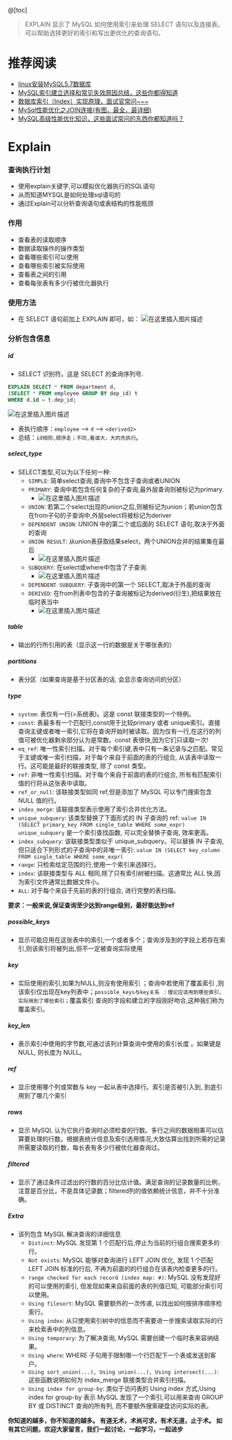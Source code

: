 ﻿@[toc]
> EXPLAIN 显示了 MySQL 如何使用索引来处理 SELECT 语句以及连接表。可以帮助选择更好的索引和写出更优化的查询语句。
#  推荐阅读
* [linux安装MySQL5.7数据库](https://blog.csdn.net/qq_40722827/article/details/105015278)
* [MySQL索引建立选择和常见失效原因总结，这些你都得知道](https://blog.csdn.net/qq_40722827/article/details/105214794)
* [数据库索引（Index）实现原理，面试官常问~~~](https://blog.csdn.net/qq_40722827/article/details/103104067)
* [MySql性能优化之JOIN连接(有图，最全，最详细)](https://blog.csdn.net/qq_40722827/article/details/103119274)
* [MySQL高级性能优化知识，这些面试常问的东西你都知道吗？](https://blog.csdn.net/qq_40722827/article/details/105216079)
# Explain
### 查询执行计划
* 使用explain关键字,可以模拟优化器执行的SQL语句
* 从而知道MYSQL是如何处理sql语句的
* 通过Explain可以分析查询语句或表结构的性能瓶颈
### 作用
* 查看表的读取顺序
* 数据读取操作的操作类型
* 查看哪些索引可以使用
* 查看哪些索引被实际使用
* 查看表之间的引用
* 查看每张表有多少行被优化器执行
### 使用方法
* 在 SELECT 语句前加上 EXPLAIN 即可，如：
![在这里插入图片描述](https://img-blog.csdnimg.cn/20200401102717172.png?x-oss-process=image/watermark,type_ZmFuZ3poZW5naGVpdGk,shadow_10,text_aHR0cHM6Ly9ibG9nLmNzZG4ubmV0L3FxXzQwNzIyODI3,size_16,color_FFFFFF,t_70#pic_center)
### 分析包含信息
##### id
*  SELECT 识别符。这是 SELECT 的查询序列号.
```sql
EXPLAIN SELECT * FROM department d, 
(SELECT * FROM employee GROUP BY dep_id) t 
WHERE d.id = t.dep_id;
```
![在这里插入图片描述](https://img-blog.csdnimg.cn/20200401103246885.png?x-oss-process=image/watermark,type_ZmFuZ3poZW5naGVpdGk,shadow_10,text_aHR0cHM6Ly9ibG9nLmNzZG4ubmV0L3FxXzQwNzIyODI3,size_1,color_FFFFFF,t_70#pic_center)
* 表执行顺序：`employee` --> `d` --> `<derived2>`
* 总结：`id相同,顺序走；不同,看谁大，大的先执行`。
#####  select_type
* SELECT类型,可以为以下任何一种:
	* `SIMPLE`: 简单select查询,查询中不包含子查询或者UNION
	* `PRIMARY`: 查询中若包含任何复杂的子查询,最外层查询则被标记为primary.
		* ![在这里插入图片描述](https://img-blog.csdnimg.cn/20200401104555411.png#pic_center)
	* `UNION`: 若第二个select出现的union之后,则被标记为union；若union包含在from子句的子查询中,外层select将被标记为deriver
	* `DEPENDENT UNION`: UNION 中的第二个或后面的 SELECT 语句,取决于外面的查询
	* `UNION RESULT`: 从union表获取结果select，两个UNION合并的结果集在最后
		* ![在这里插入图片描述](https://img-blog.csdnimg.cn/20200401130306308.png?x-oss-process=image/watermark,type_ZmFuZ3poZW5naGVpdGk,shadow_10,text_aHR0cHM6Ly9ibG9nLmNzZG4ubmV0L3FxXzQwNzIyODI3,size_16,color_FFFFFF,t_70#pic_center)
	* `SUBQUERY`: 在select或where中包含了子查询.
		* ![在这里插入图片描述](https://img-blog.csdnimg.cn/20200401130019776.png#pic_center)
	* `DEPENDENT SUBQUERY`: 子查询中的第一个 SELECT,取决于外面的查询
	* `DERIVED`: 在from列表中包含的子查询被标记为derived(衍生),把结果放在临时表当中
		* ![在这里插入图片描述](https://img-blog.csdnimg.cn/20200401130144979.png?x-oss-process=image/watermark,type_ZmFuZ3poZW5naGVpdGk,shadow_10,text_aHR0cHM6Ly9ibG9nLmNzZG4ubmV0L3FxXzQwNzIyODI3,size_16,color_FFFFFF,t_70#pic_center)
#####  table
* 输出的行所引用的表（显示这一行的数据是关于哪张表的）
#####  partitions
* 表分区（如果查询是基于分区表的话, 会显示查询访问的分区）
#####  type
* `system`: 表仅有一行(=系统表)。这是 const 联接类型的一个特例。
* `const`: 表最多有一个匹配行,const用于比较primary 或者 unique索引。直接查询主键或者唯一索引,它将在查询开始时被读取。因为仅有一行,在这行的列值可被优化器剩余部分认为是常数。const 表很快,因为它们只读取一次!
* `eq_ref`: 唯一性索引扫描。对于每个索引键,表中只有一条记录与之匹配。常见于主键或唯一索引扫描，对于每个来自于前面的表的行组合, 从该表中读取一行。这可能是最好的联接类型, 除了 const 类型。
* `ref`: 非唯一性索引扫描。对于每个来自于前面的表的行组合, 所有有匹配索引值的行将从这张表中读取。
* `ref_or_null`: 该联接类型如同 ref,但是添加了 MySQL 可以专门搜索包含 NULL 值的行。
* `index_merge`: 该联接类型表示使用了索引合并优化方法。
* `unique_subquery`: 该类型替换了下面形式的 IN 子查询的 ref: `value IN (SELECT primary_key FROM single_table WHERE some_expr) unique_subquery` 是一个索引查找函数, 可以完全替换子查询, 效率更高。
* `index_subquery`: 该联接类型类似于 unique_subquery。可以替换 IN 子查询, 但只适合下列形式的子查询中的非唯一索引: `value IN (SELECT key_column FROM single_table WHERE some_expr)`
* `range`: 只检索给定范围的行,使用一个索引来选择行。
* `index`: 该联接类型与 ALL 相同,除了只有索引树被扫描。这通常比 ALL 快,因为索引文件通常比数据文件小。
* `ALL`: 对于每个来自于先前的表的行组合, 进行完整的表扫描。

**要求：一般来说,保证查询至少达到range级别，最好能达到ref**
#####  possible_keys
* 显示可能应用在这张表中的索引,一个或者多个；查询涉及到的字段上若存在索引,则该索引将被列出,但不一定被查询实际使用
#####  key
* 实际使用的索引,如果为NULL,则没有使用索引 ；查询中若使用了覆盖索引 ,则该索引仅出现在key列表中；`possible_keys与key关系 ：理论应该用到哪些索引，实际用到了哪些索引；`覆盖索引 查询的字段和建立的字段刚好吻合,这种我们称为覆盖索引。
#####  key_len
* 表示索引中使用的字节数,可通过该列计算查询中使用的索引长度 。如果键是 NULL, 则长度为 NULL。
#####  ref
* 显示使用哪个列或常数与 key 一起从表中选择行。索引是否被引入到, 到底引用到了哪几个索引
#####  rows
* 显示 MySQL 认为它执行查询时必须检查的行数。多行之间的数据相乘可以估算要处理的行数。根据表统计信息及索引选用情况,大致估算出找到所需的记录所需要读取的行数，每长表有多少行被优化器查询过。
#####  filtered
* 显示了通过条件过滤出的行数的百分比估计值。满足查询的记录数量的比例，注意是百分比，不是具体记录数；filtered列的值依赖统计信息，并不十分准确。
#####  Extra
* 该列包含 MySQL 解决查询的详细信息
	* `Distinct`: MySQL 发现第 1 个匹配行后,停止为当前的行组合搜索更多的行。
	* `Not exists`: MySQL 能够对查询进行 LEFT JOIN 优化, 发现 1 个匹配 LEFT JOIN 标准的行后, 不再为前面的的行组合在该表内检查更多的行。
	* `range checked for each record (index map: #)`: MySQL 没有发现好的可以使用的索引, 但发现如果来自前面的表的列值已知, 可能部分索引可以使用。
	* `Using filesort`: MySQL 需要额外的一次传递, 以找出如何按排序顺序检索行。
	* `Using index`: 从只使用索引树中的信息而不需要进一步搜索读取实际的行来检索表中的列信息。
	* `Using temporary`: 为了解决查询, MySQL 需要创建一个临时表来容纳结果。
	* `Using where`: WHERE 子句用于限制哪一个行匹配下一个表或发送到客户。
	* `Using sort_union(...), Using union(...), Using intersect(...)`: 这些函数说明如何为 index_merge 联接类型合并索引扫描。
	* `Using index for group-by`: 类似于访问表的 Using index 方式,Using index for group-by 表示 MySQL 发现了一个索引,可以用来查询 GROUP BY 或 DISTINCT 查询的所有列, 而不要额外搜索硬盘访问实际的表。

**你知道的越多，你不知道的越多。
有道无术，术尚可求，有术无道，止于术。
如有其它问题，欢迎大家留言，我们一起讨论，一起学习，一起进步**
